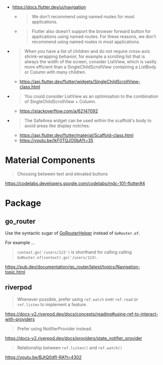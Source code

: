 - https://docs.flutter.dev/ui/navigation
  - > We don’t recommend using named routes for most applications.
  - > Flutter also doesn’t support the browser forward button for applications using named routes. For these reasons, we don’t recommend using named routes in most applications.

- > When you have a list of children and do not require cross-axis shrink-wrapping behavior, for example a scrolling list that is always the width of the screen, consider ListView, which is vastly more efficient than a SingleChildScrollView containing a ListBody or Column with many children.
  - https://api.flutter.dev/flutter/widgets/SingleChildScrollView-class.html
- > You could consider ListView as an optimisation to the combination of SingleChildScrollView + Column.
  - https://stackoverflow.com/a/62147092
- > The SafeArea widget can be used within the scaffold's body to avoid areas like display notches.
  - https://api.flutter.dev/flutter/material/Scaffold-class.html
  - https://youtu.be/lkF0TQJO0bA?t=35

# Material Components
> Choosing between text and elevated buttons

https://codelabs.developers.google.com/codelabs/mdc-101-flutter#4

# Package
## go_router
Use the syntactic sugar of [GoRouterHelper](https://pub.dev/documentation/go_router/latest/go_router/GoRouterHelper.html) instead of `GoRouter.of`.

For example ...
> `context.go('/users/123')` is shorthand for calling calling `GoRouter.of(context).go('/users/123)`.

https://pub.dev/documentation/go_router/latest/topics/Navigation-topic.html

## riverpod
> Whenever possible, prefer using `ref.watch` over `ref.read` or `ref.listen` to implement a feature.

https://docs-v2.riverpod.dev/docs/concepts/reading#using-ref-to-interact-with-providers

> Prefer using NotifierProvider instead.

https://docs-v2.riverpod.dev/docs/providers/state_notifier_provider

> Relationship between `ref.listen()` and `ref.watch()`

https://youtu.be/BJtQ0dfI-RA?t=4302
